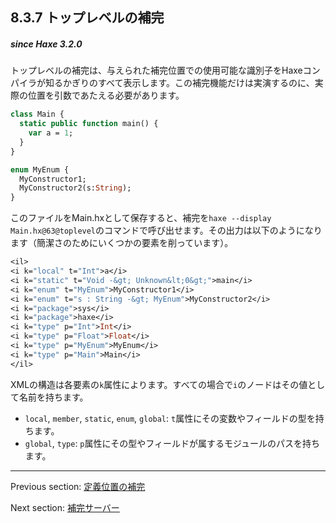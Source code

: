 ## 8.3.7 トップレベルの補完

##### since Haxe 3.2.0

トップレベルの補完は、与えられた補完位置での使用可能な識別子をHaxeコンパイラが知るかぎりのすべて表示します。この補完機能だけは実演するのに、実際の位置を引数であたえる必要があります。

```haxe
class Main {
  static public function main() {
    var a = 1;
  }
}

enum MyEnum {
  MyConstructor1;
  MyConstructor2(s:String);
}
```

このファイルをMain.hxとして保存すると、補完を`haxe --display Main.hx@63@toplevel`のコマンドで呼び出せます。その出力は以下のようになります（簡潔さのためにいくつかの要素を削っています）。

```haxe
<il>
<i k="local" t="Int">a</i>
<i k="static" t="Void -&gt; Unknown&lt;0&gt;">main</i>
<i k="enum" t="MyEnum">MyConstructor1</i>
<i k="enum" t="s : String -&gt; MyEnum">MyConstructor2</i>
<i k="package">sys</i>
<i k="package">haxe</i>
<i k="type" p="Int">Int</i>
<i k="type" p="Float">Float</i>
<i k="type" p="MyEnum">MyEnum</i>
<i k="type" p="Main">Main</i>
</il>
```

XMLの構造は各要素の`k`属性によります。すべての場合で`i`のノードはその値として名前を持ちます。

* `local`, `member`, `static`, `enum`, `global`: `t`属性にその変数やフィールドの型を持ちます。
* `global`, `type`: `p`属性にその型やフィールドが属するモジュールのパスを持ちます。

---

Previous section: [定義位置の補完](cr-completion-position.md)

Next section: [補完サーバー](cr-completion-server.md)